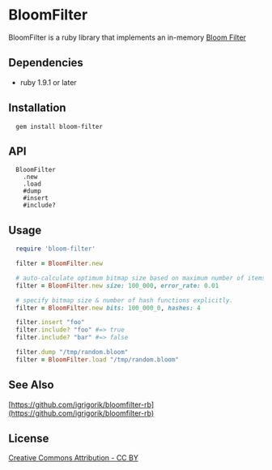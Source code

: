 # BloomFilter

BloomFilter is a ruby library that implements an in-memory [Bloom Filter](http://en.wikipedia.org/wiki/Bloom_filter)

## Dependencies

  * ruby 1.9.1 or later

## Installation

```
  gem install bloom-filter
```

## API

```
  BloomFilter
    .new
    .load
    #dump
    #insert
    #include?

```

## Usage

```ruby
  require 'bloom-filter'

  filter = BloomFilter.new

  # auto-calculate optimum bitmap size based on maximum number of items stored and desired max error rate.
  filter = BloomFilter.new size: 100_000, error_rate: 0.01

  # specify bitmap size & number of hash functions explicitly.
  filter = BloomFilter.new bits: 100_000_0, hashes: 4

  filter.insert "foo"
  filter.include? "foo" #=> true
  filter.include? "bar" #=> false

  filter.dump "/tmp/random.bloom"
  filter = BloomFilter.load "/tmp/random.bloom"
```

## See Also

[https://github.com/igrigorik/bloomfilter-rb](https://github.com/igrigorik/bloomfilter-rb)

## License

[Creative Commons Attribution - CC BY](http://creativecommons.org/licenses/by/3.0)
